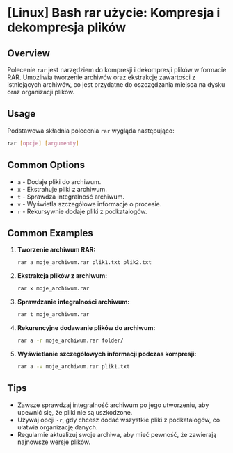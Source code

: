 # [Linux] Bash rar użycie: Kompresja i dekompresja plików

## Overview
Polecenie `rar` jest narzędziem do kompresji i dekompresji plików w formacie RAR. Umożliwia tworzenie archiwów oraz ekstrakcję zawartości z istniejących archiwów, co jest przydatne do oszczędzania miejsca na dysku oraz organizacji plików.

## Usage
Podstawowa składnia polecenia `rar` wygląda następująco:

```bash
rar [opcje] [argumenty]
```

## Common Options
- `a` - Dodaje pliki do archiwum.
- `x` - Ekstrahuje pliki z archiwum.
- `t` - Sprawdza integralność archiwum.
- `v` - Wyświetla szczegółowe informacje o procesie.
- `r` - Rekursywnie dodaje pliki z podkatalogów.

## Common Examples
1. **Tworzenie archiwum RAR:**
   ```bash
   rar a moje_archiwum.rar plik1.txt plik2.txt
   ```

2. **Ekstrakcja plików z archiwum:**
   ```bash
   rar x moje_archiwum.rar
   ```

3. **Sprawdzanie integralności archiwum:**
   ```bash
   rar t moje_archiwum.rar
   ```

4. **Rekurencyjne dodawanie plików do archiwum:**
   ```bash
   rar a -r moje_archiwum.rar folder/
   ```

5. **Wyświetlanie szczegółowych informacji podczas kompresji:**
   ```bash
   rar a -v moje_archiwum.rar plik1.txt
   ```

## Tips
- Zawsze sprawdzaj integralność archiwum po jego utworzeniu, aby upewnić się, że pliki nie są uszkodzone.
- Używaj opcji `-r`, gdy chcesz dodać wszystkie pliki z podkatalogów, co ułatwia organizację danych.
- Regularnie aktualizuj swoje archiwa, aby mieć pewność, że zawierają najnowsze wersje plików.